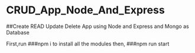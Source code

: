 # CRUD_App_Node_And_Express
##Create READ Update Delete App using Node and Express and Mongo as Database

First,run
###npm i 
to install all the modules
then,
###npm run start
